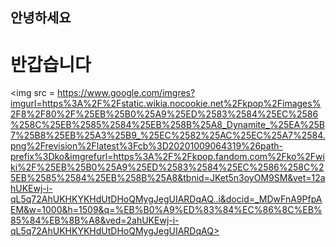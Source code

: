 ## 안녕하세요
# 반갑습니다

<img src = https://www.google.com/imgres?imgurl=https%3A%2F%2Fstatic.wikia.nocookie.net%2Fkpop%2Fimages%2F8%2F80%2F%25EB%25B0%25A9%25ED%2583%2584%25EC%2586%258C%25EB%2585%2584%25EB%258B%25A8_Dynamite_%25EA%25B7%25B8%25EB%25A3%25B9_%25EC%2582%25AC%25EC%25A7%2584.png%2Frevision%2Flatest%3Fcb%3D20201009064319%26path-prefix%3Dko&imgrefurl=https%3A%2F%2Fkpop.fandom.com%2Fko%2Fwiki%2F%25EB%25B0%25A9%25ED%2583%2584%25EC%2586%258C%25EB%2585%2584%25EB%258B%25A8&tbnid=JKet5n3oyOM9SM&vet=12ahUKEwj-i-qL5q72AhUKHKYKHdUtDHoQMygJegUIARDqAQ..i&docid=_MDwFnA9PfpAEM&w=1000&h=1509&q=%EB%B0%A9%ED%83%84%EC%86%8C%EB%85%84%EB%8B%A8&ved=2ahUKEwj-i-qL5q72AhUKHKYKHdUtDHoQMygJegUIARDqAQ>

